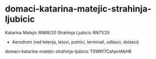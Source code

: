 # domaci-katarina-matejic-strahinja-ljubicic
Katarina Matejic RN68/20
Strahinja Ljubicic RN71/20

* Aerodrom (red letenja, letovi, putnici, terminali, odlasci, dolasci)

domaci-katarina-matejic-strahinja-ljubicic
T0WKf7CahpvlAbH8
